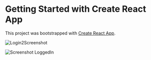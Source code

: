 # Getting Started with Create React App

This project was bootstrapped with [Create React App](https://github.com/facebook/create-react-app).

![Login2Screenshot](https://user-images.githubusercontent.com/79175009/161618210-9d8e48b7-28de-4b04-bae8-f045338729a5.png)


![Screenshot LoggedIn](https://user-images.githubusercontent.com/79175009/161618484-cc57266e-7162-4882-b26a-0d13626b98fd.png)
